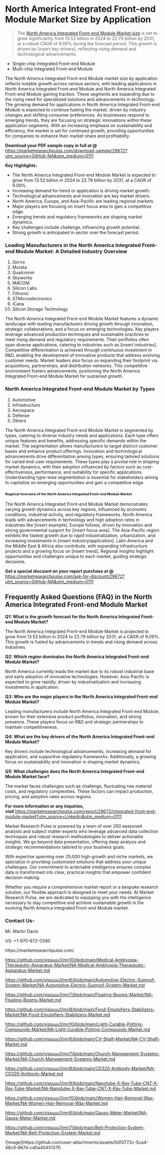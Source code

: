 <h1>North America Integrated Front-end Module Market&nbsp;Size by Application</h1><blockquote><p>The <a href="https://marketresearchpulse.com/download-sample/29672?utm_source=GitHub-NA&amp;utm_medium=0111">North America Integrated Front-end Module Market size</a> is set to grow significantly from 13.52 billion in 2024 to 22.79 billion by 2031, at a robust CAGR of 9.09% during the forecast period. This growth is driven by [insert key drivers], reflecting rising demand and technological advancements.</p></blockquote><ul><li>Single-chip Integrated Front-end Module<li> Multi-chip Integrated Front-end Module</li></ul><p>The North America Integrated Front-end Module market size by application reflects notable growth across various sectors, with leading applications in North America Integrated Front-end Module and North America Integrated Front-end Module gaining traction. These segments are expanding due to the rising need for specialized solutions and advancements in technology. The growing demand for applications in North America Integrated Front-end Module is expected to continue fueling the market, driven by industry changes and shifting consumer preferences. As businesses respond to emerging trends, they are focusing on strategic innovations within these application segments. With an increasing emphasis on sustainability and efficiency, the market is set for continued growth, providing opportunities for companies to enhance their market share and profitability.</p><p><strong>Download your PDF sample copy in full at @ </strong><a href="https://marketresearchpulse.com/download-sample/29672?utm_source=GitHub-NA&amp;utm_medium=0111">https://marketresearchpulse.com/download-sample/29672?utm_source=GitHub-NA&amp;utm_medium=0111</a></p><p><strong>Key Highlights: </strong></p><ul><li>The North America Integrated Front-end Module Market is expected to grow from 13.52 billion in 2024 to 22.79 billion by 2031, at a CAGR of 9.09%.</li><li>Increasing demand for trend or application is driving market growth.</li><li>Technological advancements and innovation are key market drivers.</li><li>North America, Europe, and Asia-Pacific are leading regional markets.</li><li>Major players are focusing on insert focus area to gain a competitive edge.</li><li>Emerging trends and regulatory frameworks are shaping market dynamics.</li><li>Key challenges include challenge, influencing growth potential.</li><li>Strong growth is anticipated in sector over the forecast period.</li></ul><h3>Leading Manufacturers in the North America Integrated Front-end Module Market: A Detailed Industry Overview</h3><ol><li>Qorvo</li><li>Murata</li><li>Qualcomm</li><li>Skyworks</li><li>MACOM</li><li>Silicon Labs</li><li>Filtronic</li><li>STMicroelectronics</li><li>iCana</li><li>Silicon Storage Technology</li></ol><div class="flex max-w-full flex-col flex-grow"><div class="min-h-8 text-message flex w-full flex-col items-end gap-2 whitespace-normal break-words [.text-message+&amp;]:mt-5" dir="auto" data-message-author-role="assistant" data-message-id="fd8432e4-4910-450d-b182-61b7bfb0a01f" data-message-model-slug="gpt-4o"><div class="flex w-full flex-col gap-1 empty:hidden first:pt-[3px]"><div class="markdown prose w-full break-words dark:prose-invert light"><p>The North America Integrated Front-end Module Market features a dynamic landscape with leading manufacturers driving growth through innovation, strategic collaborations, and a focus on emerging technologies. Key players leverage advanced production techniques and sustainable practices to meet rising demand and regulatory requirements. Their portfolios often span diverse applications, catering to industries such as [insert industries]. Competitive differentiation is achieved through continuous investment in R&amp;D, enabling the development of innovative products that address evolving customer needs. Market leaders also focus on expanding their footprint via acquisitions, partnerships, and distribution networks. This competitive environment fosters advancements, positioning the North America Integrated Front-end Module Market for sustained growth.</p></div></div></div></div><h3>North America Integrated Front-end Module Market by Types</h3><ol><li>Automotive<li> Infrastructure<li> Aerospace<li> Defense<li> Others</li></ol><div class="flex max-w-full flex-col flex-grow"><div class="min-h-8 text-message flex w-full flex-col items-end gap-2 whitespace-normal break-words [.text-message+&amp;]:mt-5" dir="auto" data-message-author-role="assistant" data-message-id="084470be-0bb7-4664-bddf-5156b4f41249" data-message-model-slug="gpt-4o-mini"><div class="flex w-full flex-col gap-1 empty:hidden first:pt-[3px]"><div class="markdown prose w-full break-words dark:prose-invert light"><p>The North America Integrated Front-end Module Market is segmented by types, catering to diverse industry needs and applications. Each type offers unique features and benefits, addressing specific demands within the market. The segmentation allows manufacturers to target distinct customer bases and enhance product offerings. Innovation and technological advancements drive differentiation among types, ensuring tailored solutions for varied end-user requirements. These types play a pivotal role in shaping market dynamics, with their adoption influenced by factors such as cost-effectiveness, performance, and suitability for specific applications. Understanding type-wise segmentation is essential for stakeholders aiming to capitalize on emerging opportunities and gain a competitive edge.</p></div></div></div></div><h3><span style="font-size: 11px;">Regional Overview of the North America Integrated Front-end Module Market</span></h3><div class="flex max-w-full flex-col flex-grow"><div class="min-h-8 text-message flex w-full flex-col items-end gap-2 whitespace-normal break-words [.text-message+&amp;]:mt-5" dir="auto" data-message-author-role="assistant" data-message-id="e9038762-ce64-4e30-91c9-9bd413514231" data-message-model-slug="gpt-4o-mini"><div class="flex w-full flex-col gap-1 empty:hidden first:pt-[3px]"><div class="markdown prose w-full break-words dark:prose-invert light"><p>The North America Integrated Front-end Module Market demonstrates varying growth dynamics across key regions, influenced by economic conditions, industrial activity, and regulatory frameworks. North America leads with advancements in technology and high adoption rates in industries like [insert example]. Europe follows, driven by innovation and strong governmental support for [insert focus area]. The Asia-Pacific region exhibits the fastest growth due to rapid industrialization, urbanization, and increasing investments in [insert industry/application]. Latin America and the Middle East &amp; Africa also contribute, with expanding infrastructure projects and a growing focus on [insert trend]. Regional insights highlight opportunities and challenges unique to each market, guiding strategic decisions.</p></div></div></div></div><p><strong>Get a special discount on your report purchase at @ </strong><a href="https://marketresearchpulse.com/ask-for-discount/29672?utm_source=GitHub-NA&amp;utm_medium=0111">https://marketresearchpulse.com/ask-for-discount/29672?utm_source=GitHub-NA&amp;utm_medium=0111</a></p><h2>Frequently Asked Questions (FAQ) in the North America Integrated Front-end Module Market</h2><p><strong>Q1: What is the growth forecast for the North America Integrated Front-end Module Market?</strong></p><p>The North America Integrated Front-end Module Market is projected to grow from 13.52 billion in 2024 to 22.79 billion by 2031, at a CAGR of 9.09%. This growth is fueled by advancements in trends and rising demand across industries.</p><p><strong>Q2: Which region dominates the North America Integrated Front-end Module Market?</strong></p><p>North America currently leads the market due to its robust industrial base and early adoption of innovative technologies. However, Asia-Pacific is expected to grow rapidly, driven by industrialization and increasing investments in application.</p><p><strong>Q3: Who are the major players in the North America Integrated Front-end Module Market?</strong></p><p>Leading manufacturers include North America Integrated Front-end Module, known for their extensive product portfolios, innovation, and strong presence. These players focus on R&amp;D and strategic partnerships to maintain competitiveness.</p><p><strong>Q4: What are the key drivers of the North America Integrated Front-end Module Market?</strong></p><p>Key drivers include technological advancements, increasing demand for application, and supportive regulatory frameworks. Additionally, a growing focus on sustainability and innovation is shaping market dynamics.</p><p><strong>Q5: What challenges does the North America Integrated Front-end Module Market face?</strong></p><p>The market faces challenges such as challenge, fluctuating raw material costs, and regulatory complexities. These factors can impact production, pricing, and adoption rates across regions.</p><p><strong>For more information or any inquiries, visit&nbsp;</strong><a href="https://marketresearchpulse.com/report/29672/integrated-front-end-module-market?utm_source=Linkedin&utm_medium=0111">https://marketresearchpulse.com/report/29672/integrated-front-end-module-market?utm_source=Linkedin&utm_medium=0111</a></p><p>Market Research Pulse is powered by a team of over 250 seasoned analysts and subject matter experts who leverage advanced data collection techniques and robust research methodologies to deliver actionable insights. We go beyond data presentation, offering deep analysis and strategic recommendations tailored to your business goals.</p><p>With expertise spanning over 25,000 high-growth and niche markets, we specialize in providing customized solutions that address your unique challenges. Our commitment to actionable intelligence ensures complex data is transformed into clear, practical insights that empower confident decision-making.</p><p>Whether you require a comprehensive market report or a bespoke research solution, our flexible approach is designed to meet your needs. At Market Research Pulse, we are dedicated to equipping you with the intelligence necessary to stay competitive and achieve sustainable growth in the evolving North America Integrated Front-end Module market.</p><h3><strong>Contact Us-</strong></h3><p>Mr. Martin Davis</p><p>US: +1-970-672-0390</p><p>https://marketresearchpulse.com/</p><p><a href="https://github.com/vissuuu1/mri10/blob/main/Medical-Amblyopia-Therapeutic-Apparatus-Market/NA-Medical-Amblyopia-Therapeutic-Apparatus-Market.md">https://github.com/vissuuu1/mri10/blob/main/Medical-Amblyopia-Therapeutic-Apparatus-Market/NA-Medical-Amblyopia-Therapeutic-Apparatus-Market.md</a></p><p><a href="https://github.com/vissuuu1/mri6/blob/main/Automotive-Electric-Sunroof-System-Market/NA-Automotive-Electric-Sunroof-System-Market.md">https://github.com/vissuuu1/mri6/blob/main/Automotive-Electric-Sunroof-System-Market/NA-Automotive-Electric-Sunroof-System-Market.md</a></p><p><a href="https://github.com/vissuuu1/mri7/blob/main/Floating-Booms-Market/NA-Floating-Booms-Market.md">https://github.com/vissuuu1/mri7/blob/main/Floating-Booms-Market/NA-Floating-Booms-Market.md</a></p><p><a href="https://github.com/vissuuu1/mri8/blob/main/Food-Emulsifiers-Stabilizers-Market/NA-Food-Emulsifiers-Stabilizers-Market.md">https://github.com/vissuuu1/mri8/blob/main/Food-Emulsifiers-Stabilizers-Market/NA-Food-Emulsifiers-Stabilizers-Market.md</a></p><p><a href="https://github.com/vissuuu1/mri10/blob/main/Light-Curable-Potting-Compounds-Market/NA-Light-Curable-Potting-Compounds-Market.md">https://github.com/vissuuu1/mri10/blob/main/Light-Curable-Potting-Compounds-Market/NA-Light-Curable-Potting-Compounds-Market.md</a></p><p><a href="https://github.com/vissuuu1/mri6/blob/main/CV-Shaft-Market/NA-CV-Shaft-Market.md">https://github.com/vissuuu1/mri6/blob/main/CV-Shaft-Market/NA-CV-Shaft-Market.md</a></p><p><a href="https://github.com/vissuuu1/mri7/blob/main/Church-Management-Systems-Market/NA-Church-Management-Systems-Market.md">https://github.com/vissuuu1/mri7/blob/main/Church-Management-Systems-Market/NA-Church-Management-Systems-Market.md</a></p><p><a href="https://github.com/vissuuu1/mri8/blob/main/CD320-Antibody-Market/NA-CD320-Antibody-Market.md">https://github.com/vissuuu1/mri8/blob/main/CD320-Antibody-Market/NA-CD320-Antibody-Market.md</a></p><p><a href="https://github.com/vissuuu1/mri9/blob/main/Nanotube-X-Ray-Tube-CNT-X-Ray-Tube-Market/NA-Nanotube-X-Ray-Tube-CNT-X-Ray-Tube-Market.md">https://github.com/vissuuu1/mri9/blob/main/Nanotube-X-Ray-Tube-CNT-X-Ray-Tube-Market/NA-Nanotube-X-Ray-Tube-CNT-X-Ray-Tube-Market.md</a></p><p><a href="https://github.com/vissuuu1/mri10/blob/main/Women-Hair-Removal-Wax-Market/NA-Women-Hair-Removal-Wax-Market.md">https://github.com/vissuuu1/mri10/blob/main/Women-Hair-Removal-Wax-Market/NA-Women-Hair-Removal-Wax-Market.md</a></p><p><a href="https://github.com/vissuuu1/mri6/blob/main/Gauss-Meter-Market/NA-Gauss-Meter-Market.md">https://github.com/vissuuu1/mri6/blob/main/Gauss-Meter-Market/NA-Gauss-Meter-Market.md</a></p><p><a href="https://github.com/vissuuu1/mri7/blob/main/Belt-Protection-System-Market/NA-Belt-Protection-System-Market.md">https://github.com/vissuuu1/mri7/blob/main/Belt-Protection-System-Market/NA-Belt-Protection-System-Market.md</a></p>
![image](https://github.com/user-attachments/assets/0d10772c-5ca4-48c9-867d-cd0a4045137f)
